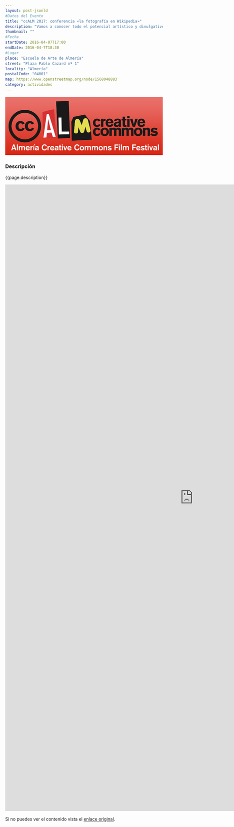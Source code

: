 ```yaml
---
layout: post-jsonld
#Datos del Evento
title: "ccALM 2017: conferencia «la fotografía en Wikipedia»"
description: "Vamos a conocer todo el potencial artístico y divulgativo de la fotografía en Wikipedia y sus proyectos hermanos."
thumbnail: ""
#Fecha
startDate: 2016-04-07T17:00
endDate: 2016-04-7T18:30
#Lugar
place: "Escuela de Arte de Almería"
street: "Plaza Pablo Cazard nº 1"
locality: "Almería"
postalCode: "04001"
map: https://www.openstreetmap.org/node/1568048883
category: actividades
---
```



<p align="center">
  <img src="/recursos/2017-04-ccALM/ccALM-2017-mini.png" width="1000" alt="cartel ccALM 2017" />
</p>

### Descripción

{{page.description}}

<iframe src="http://ccalm.es/2017/es/actividades-festival/conferencia-la-fotografia-wikipedia/" width="1200" height="2000" frameborder="0" style="border:0" allowfullscreen></iframe>

Si no puedes ver el contenido vista el <a href="http://ccalm.es/2017/es/actividades-festival/conferencia-la-fotografia-wikipedia/">enlace original</a>.
